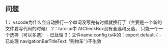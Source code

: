 
## 问题
1： vscode为什么会自动换行一个单词没写完有时候就换行了（主要是一个新的文件要写代码的时候） 
2：taro-ui中 AtCheckBox没有全选和反选， 只能一个一个选择（可以多选） - 已处理
3：文件name.config.ts中的：export default {  - 已处理
  navigationBarTitleText: '购物车'
}不生效
